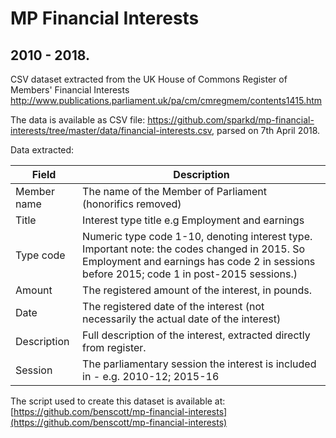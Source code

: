# MP Financial Interests
## 2010 - 2018.

CSV dataset extracted from the UK House of Commons Register of Members' Financial Interests http://www.publications.parliament.uk/pa/cm/cmregmem/contents1415.htm

The data is available as CSV file: https://github.com/sparkd/mp-financial-interests/tree/master/data/financial-interests.csv, parsed on 7th April 2018.

Data extracted:

| Field        | Description | 
| ------------ |-------------| 
| Member name  | The name of the Member of Parliament (honorifics removed) | 
| Title        | Interest type title e.g Employment and earnings |
| Type code    | Numeric type code 1-10, denoting interest type.  Important note: the codes changed in 2015.  So Employment and earnings has code 2 in sessions before 2015; code 1 in post-2015 sessions.) |
| Amount       | The registered amount of the interest, in pounds.  |
| Date         | The registered date of the interest (not necessarily the actual date of the interest) |
| Description  | Full description of the interest, extracted directly from register. |
| Session      | The parliamentary session the interest is included in - e.g. 2010-12; 2015-16 |


The script used to create this dataset is available at: [https://github.com/benscott/mp-financial-interests](https://github.com/benscott/mp-financial-interests)
